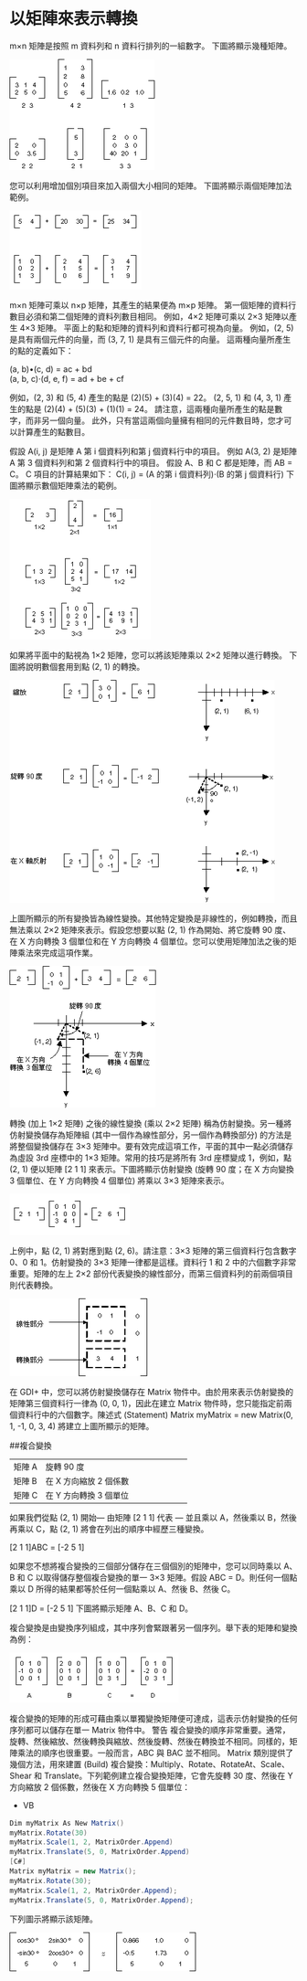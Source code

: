 # 以矩陣來表示轉換

 
m×n 矩陣是按照 m 資料列和 n 資料行排列的一組數字。 下圖將顯示幾種矩陣。

![](images/IC93332.gif)

您可以利用增加個別項目來加入兩個大小相同的矩陣。 下圖將顯示兩個矩陣加法範例。

![](images/IC11311.gif)


m×n 矩陣可乘以 n×p 矩陣，其產生的結果便為 m×p 矩陣。 第一個矩陣的資料行數目必須和第二個矩陣的資料列數目相同。 例如，4×2 矩陣可乘以 2×3 矩陣以產生 4×3 矩陣。
平面上的點和矩陣的資料列和資料行都可視為向量。 例如，(2, 5) 是具有兩個元件的向量，而 (3, 7, 1) 是具有三個元件的向量。 這兩種向量所產生的點的定義如下：

(a, b)•(c, d) = ac + bd<br>
(a, b, c)‧(d, e, f) = ad + be + cf<br>

例如，(2, 3) 和 (5, 4) 產生的點是 (2)(5) + (3)(4) = 22。 (2, 5, 1) 和 (4, 3, 1) 產生的點是 (2)(4) + (5)(3) + (1)(1) = 24。 請注意，這兩種向量所產生的點是數字，而非另一個向量。 此外，只有當這兩個向量擁有相同的元件數目時，您才可以計算產生的點數目。

假設 A(i, j) 是矩陣 A 第 i 個資料列和第 j 個資料行中的項目。 例如 A(3, 2) 是矩陣 A 第 3 個資料列和第 2 個資料行中的項目。 假設 A、B 和 C 都是矩陣，而 AB = C。 C 項目的計算結果如下：
C(i, j) = (A 的第 i 個資料列)‧(B 的第 j 個資料行)
下圖將顯示數個矩陣乘法的範例。

![](images/IC50355.gif)


如果將平面中的點視為 1×2 矩陣，您可以將該矩陣乘以 2×2 矩陣以進行轉換。 下圖將說明數個套用到點 (2, 1) 的轉換。

![](images/IC43318.gif)

上圖所顯示的所有變換皆為線性變換。其他特定變換是非線性的，例如轉換，而且無法乘以 2×2 矩陣來表示。假設您想要以點 (2, 1) 作為開始、將它旋轉 90 度、在 X 方向轉換 3 個單位和在 Y 方向轉換 4 個單位。您可以使用矩陣加法之後的矩陣乘法來完成這項作業。


![](images/IC42537.gif)

轉換 (加上 1×2 矩陣) 之後的線性變換 (乘以 2×2 矩陣) 稱為仿射變換。另一種將仿射變換儲存為矩陣組 (其中一個作為線性部分，另一個作為轉換部分) 的方法是將整個變換儲存在 3×3 矩陣中。要有效完成這項工作，平面的其中一點必須儲存為虛設 3rd 座標中的 1×3 矩陣。常用的技巧是將所有 3rd 座標變成 1，例如，點 (2, 1) 便以矩陣 [2 1 1] 來表示。下圖將顯示仿射變換 (旋轉 90 度；在 X 方向變換 3 個單位、在 Y 方向轉換 4 個單位) 將乘以 3×3 矩陣來表示。




![](images/IC125785.gif)


上例中，點 (2, 1) 將對應到點 (2, 6)。請注意：3×3 矩陣的第三個資料行包含數字 0、0 和 1。仿射變換的 3×3 矩陣一律都是這樣。資料行 1 和 2 中的六個數字非常重要。矩陣的左上 2×2 部份代表變換的線性部分，而第三個資料列的前兩個項目則代表轉換。

![](images/IC54393.gif)

在 GDI+ 中，您可以將仿射變換儲存在 Matrix 物件中。由於用來表示仿射變換的矩陣第三個資料行一律為 (0, 0, 1)，因此在建立 Matrix 物件時，您只能指定前兩個資料行中的六個數字。陳述式 (Statement) Matrix myMatrix = new Matrix(0, 1, -1, 0, 3, 4) 將建立上圖所顯示的矩陣。

##複合變換


<div class="contentTableWrapper"><table class="dtTABLE" summary="table"> <tbody><tr valign="top"> <td width="18%">矩陣 A</td> <td width="82%">旋轉 90 度</td> </tr> <tr valign="top"> <td width="18%">矩陣 B</td> <td width="82%">在 X 方向縮放 2 個係數</td> </tr> <tr valign="top"> <td width="18%">矩陣 C</td> <td width="82%">在 Y 方向轉換 3 個單位</td> </tr> </tbody></table></div>


如果我們從點 (2, 1) 開始— 由矩陣 [2 1 1] 代表 — 並且乘以 A，然後乘以 B，然後再乘以 C，點 (2, 1) 將會在列出的順序中經歷三種變換。

[2 1 1]ABC = [-2 5 1]

如果您不想將複合變換的三個部分儲存在三個個別的矩陣中，您可以同時乘以 A、B 和 C 以取得儲存整個複合變換的單一 3×3 矩陣。假設 ABC = D。則任何一個點乘以 D 所得的結果都等於任何一個點乘以 A、然後 B、然後 C。

[2 1 1]D = [-2 5 1]
下圖將顯示矩陣 A、B、C 和 D。



複合變換是由變換序列組成，其中序列會緊跟著另一個序列。舉下表的矩陣和變換為例：

![](images/IC20354.gif)


複合變換的矩陣的形成可藉由乘以單獨變換矩陣便可達成，這表示仿射變換的任何序列都可以儲存在單一 Matrix 物件中。
警告 複合變換的順序非常重要。通常，旋轉、然後縮放、然後轉換與縮放、然後旋轉、然後在轉換並不相同。同樣的，矩陣乘法的順序也很重要。一般而言，ABC 與 BAC 並不相同。
Matrix 類別提供了幾個方法，用來建置 (Build) 複合變換：Multiply、Rotate、RotateAt、Scale、Shear 和 Translate。下列範例建立複合變換矩陣，它會先旋轉 30 度、然後在 Y 方向縮放 2 個係數，然後在 X 方向轉換 5 個單位：

- VB

```java
Dim myMatrix As New Matrix()
myMatrix.Rotate(30)
myMatrix.Scale(1, 2, MatrixOrder.Append)
myMatrix.Translate(5, 0, MatrixOrder.Append)
[C#]
Matrix myMatrix = new Matrix();
myMatrix.Rotate(30);
myMatrix.Scale(1, 2, MatrixOrder.Append);
myMatrix.Translate(5, 0, MatrixOrder.Append);
```

下列圖示將顯示該矩陣。

![](images/IC99645.gif)